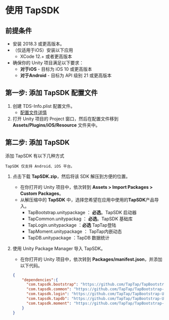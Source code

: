 # 使用 TapSDK

## 前提条件

* 安装 2018.3 或更高版本。
* （仅适用于iOS）安装以下应用
    * XCode 12.+ 或者更高版本
* 确保你的 Unity 项目满足以下要求：
    * **对于iOS** - 目标为 iOS 10 或更高版本
    * **对于Android** - 目标为 API 级别 21 或更高版本

## **第一步:** 添加 TapSDK 配置文件

1. 创建 TDS-Info.plist 配置文件。
    * [配置文件详情](./CONFIG.md)
2. 打开 Unity 项目的 Project 窗口，然后在配置文件移到 **Assets/Plugins/iOS/Resource** 文件夹中。

## **第二步:** 添加 TapSDK

添加 TapSDK 有以下几种方式

    TapSDK 仅支持 Android、iOS 平台。

1. 点击下载 **TapSDK.zip**，然后将该 SDK 解压到方便的位置。

    * 在你打开的 Unity 项目中，依次转到 **Assets > Import Packages > Custom Packages**。
    * 从解压缩中的 **TapSDK** 中，选择您希望在应用中使用的**TapSDK**产品导入。
        * TapBootstrap.unitypackage ： **必选**。TapSDK 启动器
        * TapCommon.unitypackag ： **必选**。TapSDK 基础库
        * TapLogin.unitypackage ：**必选** TapTap登陆
        * TapMoment.unitypackage ： TapTap内嵌动态
        * TapDB.unitypackage ：TapDB 数据统计


2.  使用 Unity Package Manager 导入 TapSDK。

    * 在你打开的 Unity 项目中，依次转到 **Packages/manifest.json**，并添加以下代码。
    ```json
    {
        "dependencies":{
          "com.tapsdk.bootstrap": "https://github.com/TapTap/TapBootstrap-Unity.git#{tag}",
          "com.tapsdk.common": "https://github.com/TapTap/TapBootstrap-Unity.git#{tag}",
          "com.tapsdk.login": "https://github.com/TapTap/TapBootstrap-Unity.git#{tag}",
          "com.tapsdk.tapdb": "https://github.com/TapTap/TapBootstrap-Unity.git#{tag}",
          "com.tapsdk.moment": "https://github.com/TapTap/TapBootstrap-Unity.git#{tag}"
        }
    }
    ```